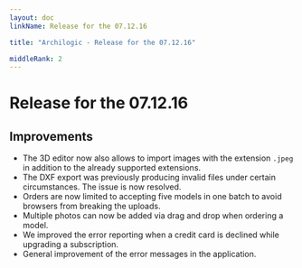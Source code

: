 ```yaml
---
layout: doc
linkName: Release for the 07.12.16

title: "Archilogic - Release for the 07.12.16"

middleRank: 2
---
```

# Release for the 07.12.16

## Improvements

* The 3D editor now also allows to import images with the extension `.jpeg` in addition to the already supported extensions.
* The DXF export was previously producing invalid files under certain circumstances. The issue is now resolved.
* Orders are now limited to accepting five models in one batch to avoid browsers from breaking the uploads.
* Multiple photos can now be added via drag and drop when ordering a model.
* We improved the error reporting when a credit card is declined while upgrading a subscription.
* General improvement of the error messages in the application.
